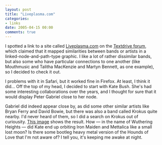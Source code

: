 ```yaml
---
layout: post
title: "Liveplasma.com"
categories:
- links
date: 2005-04-15 00:00
comments: true
---
```


<p>I spotted a link to a site called <a href="http://www.liveplasma.com/">Liveplasma.com</a> on the <a href="http://forum.textdrive.com/viewtopic.php?id=3147">Textdrive forum</a>, which claimed that it mapped similarities between bands or artists in a linked-node-and-path-type graphic. I like a lot of rather dissimilar bands, but also some who have particular connections to one another (like Mouthmusic and Talitha MacKenzie and Martyn Bennett, as one example), so I decided to check it out.</p>

<p>I problems with it in Safari, but it worked fine in Firefox. At least, I think it did... Off the top of my head, I decided to start with Kate Bush. She's had some interesting collaborations over the years, and I thought for sure that it would display Peter Gabriel close to her node.</p>

<p>Gabriel did indeed appear close by, as did some other similar artists like Bryan Ferry and David Bowie, but there was also a band called Krokus quite nearby. I'd never heard of them, so I did a search on Krokus out of curiousity. <a href="http://www.rousette.org.uk/ee/images/uploads/bizzaro.png">This image</a> shows the result. How &mdash; in the name of Wuthering Heights &mdash; did Kate end up orbiting Iron Maiden and Mettalica like a small lost moon? Is there some bootleg heavy metal version of the Hounds of Love that I'm not aware of? I tell you, it's keeping me awake at night.</p>



